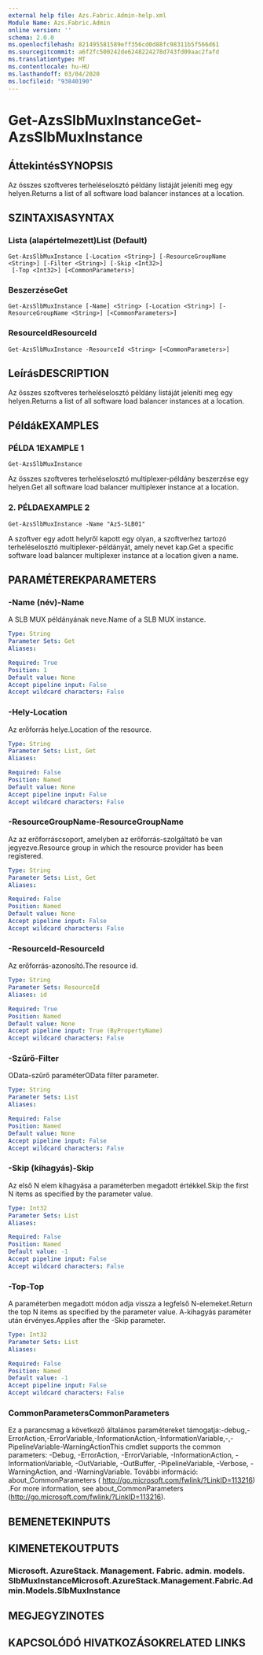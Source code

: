 ```yaml
---
external help file: Azs.Fabric.Admin-help.xml
Module Name: Azs.Fabric.Admin
online version: ''
schema: 2.0.0
ms.openlocfilehash: 821495581589eff356cd0d88fc98311b5f566d61
ms.sourcegitcommit: a6f2fc500242de6248224278d743fd09aac2fafd
ms.translationtype: MT
ms.contentlocale: hu-HU
ms.lasthandoff: 03/04/2020
ms.locfileid: "93840190"
---
```

# <span data-ttu-id="fb053-101">Get-AzsSlbMuxInstance</span><span class="sxs-lookup"><span data-stu-id="fb053-101">Get-AzsSlbMuxInstance</span></span>

## <span data-ttu-id="fb053-102">Áttekintés</span><span class="sxs-lookup"><span data-stu-id="fb053-102">SYNOPSIS</span></span>
<span data-ttu-id="fb053-103">Az összes szoftveres terheléselosztó példány listáját jeleníti meg egy helyen.</span><span class="sxs-lookup"><span data-stu-id="fb053-103">Returns a list of all software load balancer instances at a location.</span></span>

## <span data-ttu-id="fb053-104">SZINTAXISA</span><span class="sxs-lookup"><span data-stu-id="fb053-104">SYNTAX</span></span>

### <span data-ttu-id="fb053-105">Lista (alapértelmezett)</span><span class="sxs-lookup"><span data-stu-id="fb053-105">List (Default)</span></span>
```
Get-AzsSlbMuxInstance [-Location <String>] [-ResourceGroupName <String>] [-Filter <String>] [-Skip <Int32>]
 [-Top <Int32>] [<CommonParameters>]
```

### <span data-ttu-id="fb053-106">Beszerzése</span><span class="sxs-lookup"><span data-stu-id="fb053-106">Get</span></span>
```
Get-AzsSlbMuxInstance [-Name] <String> [-Location <String>] [-ResourceGroupName <String>] [<CommonParameters>]
```

### <span data-ttu-id="fb053-107">ResourceId</span><span class="sxs-lookup"><span data-stu-id="fb053-107">ResourceId</span></span>
```
Get-AzsSlbMuxInstance -ResourceId <String> [<CommonParameters>]
```

## <span data-ttu-id="fb053-108">Leírás</span><span class="sxs-lookup"><span data-stu-id="fb053-108">DESCRIPTION</span></span>
<span data-ttu-id="fb053-109">Az összes szoftveres terheléselosztó példány listáját jeleníti meg egy helyen.</span><span class="sxs-lookup"><span data-stu-id="fb053-109">Returns a list of all software load balancer instances at a location.</span></span>

## <span data-ttu-id="fb053-110">Példák</span><span class="sxs-lookup"><span data-stu-id="fb053-110">EXAMPLES</span></span>

### <span data-ttu-id="fb053-111">PÉLDA 1</span><span class="sxs-lookup"><span data-stu-id="fb053-111">EXAMPLE 1</span></span>
```
Get-AzsSlbMuxInstance
```

<span data-ttu-id="fb053-112">Az összes szoftveres terheléselosztó multiplexer-példány beszerzése egy helyen.</span><span class="sxs-lookup"><span data-stu-id="fb053-112">Get all software load balancer multiplexer instance at a location.</span></span>

### <span data-ttu-id="fb053-113">2. PÉLDA</span><span class="sxs-lookup"><span data-stu-id="fb053-113">EXAMPLE 2</span></span>
```
Get-AzsSlbMuxInstance -Name "AzS-SLB01"
```

<span data-ttu-id="fb053-114">A szoftver egy adott helyről kapott egy olyan, a szoftverhez tartozó terheléselosztó multiplexer-példányát, amely nevet kap.</span><span class="sxs-lookup"><span data-stu-id="fb053-114">Get a specific software load balancer multiplexer instance at a location given a name.</span></span>

## <span data-ttu-id="fb053-115">PARAMÉTEREK</span><span class="sxs-lookup"><span data-stu-id="fb053-115">PARAMETERS</span></span>

### <span data-ttu-id="fb053-116">-Name (név)</span><span class="sxs-lookup"><span data-stu-id="fb053-116">-Name</span></span>
<span data-ttu-id="fb053-117">A SLB MUX példányának neve.</span><span class="sxs-lookup"><span data-stu-id="fb053-117">Name of a SLB MUX instance.</span></span>

```yaml
Type: String
Parameter Sets: Get
Aliases:

Required: True
Position: 1
Default value: None
Accept pipeline input: False
Accept wildcard characters: False
```

### <span data-ttu-id="fb053-118">-Hely</span><span class="sxs-lookup"><span data-stu-id="fb053-118">-Location</span></span>
<span data-ttu-id="fb053-119">Az erőforrás helye.</span><span class="sxs-lookup"><span data-stu-id="fb053-119">Location of the resource.</span></span>

```yaml
Type: String
Parameter Sets: List, Get
Aliases:

Required: False
Position: Named
Default value: None
Accept pipeline input: False
Accept wildcard characters: False
```

### <span data-ttu-id="fb053-120">-ResourceGroupName</span><span class="sxs-lookup"><span data-stu-id="fb053-120">-ResourceGroupName</span></span>
<span data-ttu-id="fb053-121">Az az erőforráscsoport, amelyben az erőforrás-szolgáltató be van jegyezve.</span><span class="sxs-lookup"><span data-stu-id="fb053-121">Resource group in which the resource provider has been registered.</span></span>

```yaml
Type: String
Parameter Sets: List, Get
Aliases:

Required: False
Position: Named
Default value: None
Accept pipeline input: False
Accept wildcard characters: False
```

### <span data-ttu-id="fb053-122">-ResourceId</span><span class="sxs-lookup"><span data-stu-id="fb053-122">-ResourceId</span></span>
<span data-ttu-id="fb053-123">Az erőforrás-azonosító.</span><span class="sxs-lookup"><span data-stu-id="fb053-123">The resource id.</span></span>

```yaml
Type: String
Parameter Sets: ResourceId
Aliases: id

Required: True
Position: Named
Default value: None
Accept pipeline input: True (ByPropertyName)
Accept wildcard characters: False
```

### <span data-ttu-id="fb053-124">-Szűrő</span><span class="sxs-lookup"><span data-stu-id="fb053-124">-Filter</span></span>
<span data-ttu-id="fb053-125">OData-szűrő paraméter</span><span class="sxs-lookup"><span data-stu-id="fb053-125">OData filter parameter.</span></span>

```yaml
Type: String
Parameter Sets: List
Aliases:

Required: False
Position: Named
Default value: None
Accept pipeline input: False
Accept wildcard characters: False
```

### <span data-ttu-id="fb053-126">-Skip (kihagyás)</span><span class="sxs-lookup"><span data-stu-id="fb053-126">-Skip</span></span>
<span data-ttu-id="fb053-127">Az első N elem kihagyása a paraméterben megadott értékkel.</span><span class="sxs-lookup"><span data-stu-id="fb053-127">Skip the first N items as specified by the parameter value.</span></span>

```yaml
Type: Int32
Parameter Sets: List
Aliases:

Required: False
Position: Named
Default value: -1
Accept pipeline input: False
Accept wildcard characters: False
```

### <span data-ttu-id="fb053-128">-Top</span><span class="sxs-lookup"><span data-stu-id="fb053-128">-Top</span></span>
<span data-ttu-id="fb053-129">A paraméterben megadott módon adja vissza a legfelső N-elemeket.</span><span class="sxs-lookup"><span data-stu-id="fb053-129">Return the top N items as specified by the parameter value.</span></span>
<span data-ttu-id="fb053-130">A-kihagyás paraméter után érvényes.</span><span class="sxs-lookup"><span data-stu-id="fb053-130">Applies after the -Skip parameter.</span></span>

```yaml
Type: Int32
Parameter Sets: List
Aliases:

Required: False
Position: Named
Default value: -1
Accept pipeline input: False
Accept wildcard characters: False
```

### <span data-ttu-id="fb053-131">CommonParameters</span><span class="sxs-lookup"><span data-stu-id="fb053-131">CommonParameters</span></span>
<span data-ttu-id="fb053-132">Ez a parancsmag a következő általános paramétereket támogatja:-debug,-ErrorAction,-ErrorVariable,-InformationAction,-InformationVariable,-,-PipelineVariable-WarningAction</span><span class="sxs-lookup"><span data-stu-id="fb053-132">This cmdlet supports the common parameters: -Debug, -ErrorAction, -ErrorVariable, -InformationAction, -InformationVariable, -OutVariable, -OutBuffer, -PipelineVariable, -Verbose, -WarningAction, and -WarningVariable.</span></span> <span data-ttu-id="fb053-133">További információ: about_CommonParameters ( http://go.microsoft.com/fwlink/?LinkID=113216) .</span><span class="sxs-lookup"><span data-stu-id="fb053-133">For more information, see about_CommonParameters (http://go.microsoft.com/fwlink/?LinkID=113216).</span></span>

## <span data-ttu-id="fb053-134">BEMENETEK</span><span class="sxs-lookup"><span data-stu-id="fb053-134">INPUTS</span></span>

## <span data-ttu-id="fb053-135">KIMENETEK</span><span class="sxs-lookup"><span data-stu-id="fb053-135">OUTPUTS</span></span>

### <span data-ttu-id="fb053-136">Microsoft. AzureStack. Management. Fabric. admin. models. SlbMuxInstance</span><span class="sxs-lookup"><span data-stu-id="fb053-136">Microsoft.AzureStack.Management.Fabric.Admin.Models.SlbMuxInstance</span></span>

## <span data-ttu-id="fb053-137">MEGJEGYZI</span><span class="sxs-lookup"><span data-stu-id="fb053-137">NOTES</span></span>

## <span data-ttu-id="fb053-138">KAPCSOLÓDÓ HIVATKOZÁSOK</span><span class="sxs-lookup"><span data-stu-id="fb053-138">RELATED LINKS</span></span>
